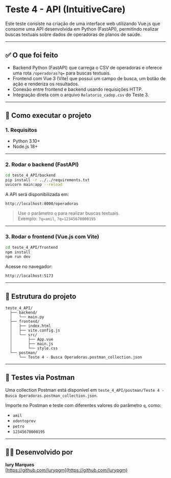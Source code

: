 # Teste 4 - API (IntuitiveCare)

Este teste consiste na criação de uma interface web utilizando Vue.js que consome uma API desenvolvida em Python (FastAPI), permitindo realizar buscas textuais sobre dados de operadoras de planos de saúde.

---

## ✅ O que foi feito

- Backend Python (FastAPI) que carrega o CSV de operadoras e oferece uma rota `/operadoras?q=` para buscas textuais.
- Frontend com Vue 3 (Vite) que possui um campo de busca, um botão de ação e renderiza os resultados.
- Conexão entre frontend e backend usando requisições HTTP.
- Integração direta com o arquivo `Relatorio_cadop.csv` do Teste 3.

---

## 🚀 Como executar o projeto

### 1. Requisitos

- Python 3.10+
- Node.js 18+

---

### 2. Rodar o backend (FastAPI)

```bash
cd teste_4_API/backend
pip install -r ../../requirements.txt
uvicorn main:app --reload
```

A API será disponibilizada em:

```
http://localhost:8000/operadoras
```

> Use o parâmetro `q` para realizar buscas textuais.  
> Exemplo: `?q=amil`, `?q=12345678000195`

---

### 3. Rodar o frontend (Vue.js com Vite)

```bash
cd teste_4_API/frontend
npm install
npm run dev
```

Acesse no navegador:

```
http://localhost:5173
```

---

## 📄 Estrutura do projeto

```
teste_4_API/
  ├── backend/
  │   └── main.py
  ├── frontend/
  │   ├── index.html
  │   ├── vite.config.js
  │   └── src/
  │       ├── App.vue
  │       ├── main.js
  │       └── style.css
  └── postman/
      └── Teste 4 - Busca Operadoras.postman_collection.json
```

---

## 🧪 Testes via Postman

Uma collection Postman está disponível em `teste_4_API/postman/Teste 4 - Busca Operadoras.postman_collection.json`.

Importe no Postman e teste com diferentes valores do parâmetro `q`, como:

- `amil`
- `odontoprev`
- `petro`
- `12345678000195`

---

## 👨‍💻 Desenvolvido por

**Iury Marques**  
[https://github.com/Iurypgm](https://github.com/Iurypgm)
